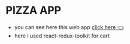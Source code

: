 # PIZZA APP
* you can see here this web app [click here :point_left:](react-pizza-project-cnnpzleis-akyl05.vercel.app)
* here i used react-redux-toolkit for cart
